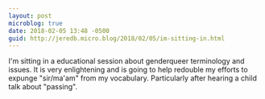 ```yaml
---
layout: post
microblog: true
date: 2018-02-05 13:48 -0500
guid: http://jeredb.micro.blog/2018/02/05/im-sitting-in.html
---
```

I'm sitting in a educational session about genderqueer terminology and issues. It is very enlightening and is going to help redouble my efforts to expunge "sir/ma'am" from my vocabulary. Particularly after hearing a child talk about "passing".
